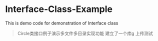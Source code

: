 # Interface-Class-Example
This is demo code for demonstration of Interface class
>Circle类接口例子演示多文件多目录实现功能
>建立了一个库g
>上传测试